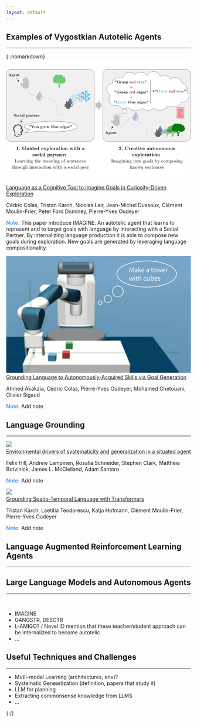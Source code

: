 ```yaml
---
layout: default
---
```


<h2 class="page-title"> Examples of Vygostkian Autotelic Agents </h2>
<hr>
{::nomarkdown}

<div class="container">
  <div class="row">
    <div class="col-sm-3">
      <img class="paper-thumbnail" src='/assets/img/thumbnail_imagine.png'>
    </div>
    <div class="col-9">
      <div class="paper-title"> <a href="https://arxiv.org/abs/2002.09253 target="_blank""> Language as a Cognitive Tool to Imagine Goals in Curiosity-Driven Exploration</a> </div>
      <p class="paper-authors">Cédric Colas, Tristan Karch, Nicolas Lair, Jean-Michel Dussoux, Clément Moulin-Frier, Peter Ford Dominey, Pierre-Yves Oudeyer</p>
    </div>
      <p class="paper-note"><b style="color:#539bf5;">Note:</b> This paper introduce IMAGINE. An autotelic agent that learns to represent and to target goals with language by interacting with a Social Partner. By internalizing language production it is able to compose new goals during exploration. New goals are generated by leveraging language compositionality.  </p>
  </div>
  
  <div class="row">
    <div class="col-sm-3">
      <img class="paper-thumbnail" src='/assets/img/thumbnail-desctr.png'>
    </div>
    <div class="col-9">
      <div class="paper-title"> <a href="https://arxiv.org/abs/2006.07185" target="_blank"> Grounding Language to Autonomously-Acquired Skills via Goal Generation</a> </div>
      <p class="paper-authors">Ahmed Akakzia, Cédric Colas, Pierre-Yves Oudeyer, Mohamed Chetouani, Olivier Sigaud</p>
    </div>
      <p class="paper-note"><b style="color:#539bf5;">Note:</b> Add note </p>
  </div>


</div>



<h2 class="page-title"> Language Grounding </h2>
<hr>
  <div class="row">
    <div class="col-sm-3">
      <img class="paper-thumbnail" src='/assets/img/'>
    </div>
    <div class="col-9">
      <div class="paper-title"> <a href="https://arxiv.org/abs/2002.09253" target="_blank"> Environmental drivers of systematicity and generalization in a situated agent</a> </div>
      <p class="paper-authors">Felix Hill, Andrew Lampinen, Rosalia Schneider, Stephen Clark, Matthew Botvinick, James L. McClelland, Adam Santoro</p>
    </div>
      <p class="paper-note"><b style="color:#539bf5;">Note:</b> Add note </p>
  </div>
    <div class="row">
    <div class="col-sm-3">
      <img class="paper-thumbnail" src='/assets/img/'>
    </div>
    <div class="col-9">
      <div class="paper-title"> <a href="https://proceedings.neurips.cc/paper/2021/hash/29daf9442f3c0b60642b14c081b4a556-Abstract.html" target="_blank"> Grounding Spatio-Temporal Language with Transformers</a> </div>
      <p class="paper-authors">Tristan Karch, Laetitia Teodorescu, Katja Hofmann, Clément Moulin-Frier, Pierre-Yves Oudeyer</p>
    </div>
      <p class="paper-note"><b style="color:#539bf5;">Note:</b> Add note </p>
  </div>  


<h2 class="page-title"> Language Augmented Reinforcement Learning Agents</h2>
<hr>

<h2 class="page-title"> Large Language Models and Autonomous Agents </h2>
<hr>

<br>
<ul>
    <li> IMAGINE</li>
    <li> GANGSTR, DESCTR</li>
    <li> L-AMIGO? / Novel ID mention that these teacher/student approach can be internalized to become autotelic</li>
    <li> ... </li>
</ul>

<h2 class="page-title"> Useful Techniques and Challenges </h2>
<hr>
<ul>
    <li> Mutli-modal Learning (architectures, env)?</li>
    <li> Systematic Genearlization (definition, papers that study it)</li>
    <li> LLM for planning</li>
    <li> Extracting commonsense knowledge from LLMS</li> 
    <li> ... </li>
</ul>
{:/}